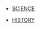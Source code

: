 - [SCIENCE](LEVEL-1/SCIENCE.md)

- [HISTORY](LEVEL-1/HISTORY.md)

<!-- - ART & DESIGN -->

<!-- - INFORMATION TECHNOLOGY -->

<!-- - BUSSINESS STUDIES -->

<!-- - MEDIA STUDIES -->

<!-- - PHYSICAL EDUCATION  -->

<!-- - GEOGRAPHY -->

<!-- - EDUCATION -->

<!-- 
-- BA
-- BSc
-- MA
-- MSc
-- Phd 
-->

<!-- - ENGLISH -->

<!-- - MATHS -->




